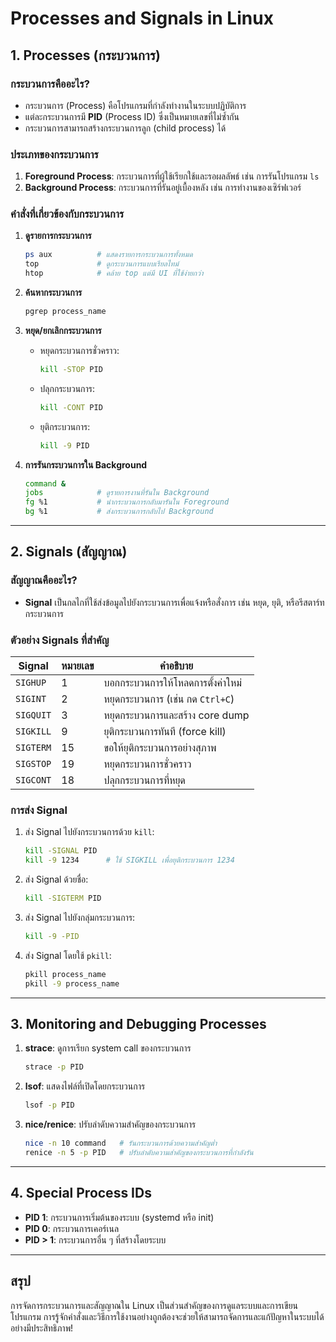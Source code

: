 
# Processes and Signals in Linux

## **1. Processes (กระบวนการ)**

### **กระบวนการคืออะไร?**
- กระบวนการ (Process) คือโปรแกรมที่กำลังทำงานในระบบปฏิบัติการ
- แต่ละกระบวนการมี **PID** (Process ID) ซึ่งเป็นหมายเลขที่ไม่ซ้ำกัน
- กระบวนการสามารถสร้างกระบวนการลูก (child process) ได้

### **ประเภทของกระบวนการ**
1. **Foreground Process**: กระบวนการที่ผู้ใช้เรียกใช้และรอผลลัพธ์ เช่น การรันโปรแกรม `ls`
2. **Background Process**: กระบวนการที่รันอยู่เบื้องหลัง เช่น การทำงานของเซิร์ฟเวอร์

### **คำสั่งที่เกี่ยวข้องกับกระบวนการ**
1. **ดูรายการกระบวนการ**
   ```bash
   ps aux          # แสดงรายการกระบวนการทั้งหมด
   top             # ดูกระบวนการแบบเรียลไทม์
   htop            # คล้าย top แต่มี UI ที่ใช้ง่ายกว่า
   ```

2. **ค้นหากระบวนการ**
   ```bash
   pgrep process_name
   ```

3. **หยุด/ยกเลิกกระบวนการ**
   - หยุดกระบวนการชั่วคราว:
     ```bash
     kill -STOP PID
     ```
   - ปลุกกระบวนการ:
     ```bash
     kill -CONT PID
     ```
   - ยุติกระบวนการ:
     ```bash
     kill -9 PID
     ```

4. **การรันกระบวนการใน Background**
   ```bash
   command &
   jobs            # ดูรายการงานที่รันใน Background
   fg %1           # นำกระบวนการกลับมารันใน Foreground
   bg %1           # ส่งกระบวนการกลับไป Background
   ```

---

## **2. Signals (สัญญาณ)**

### **สัญญาณคืออะไร?**
- **Signal** เป็นกลไกที่ใช้ส่งข้อมูลไปยังกระบวนการเพื่อแจ้งหรือสั่งการ เช่น หยุด, ยุติ, หรือรีสตาร์ทกระบวนการ

### **ตัวอย่าง Signals ที่สำคัญ**
| Signal | หมายเลข | คำอธิบาย                          |
|--------|---------|------------------------------------|
| `SIGHUP` | 1       | บอกกระบวนการให้โหลดการตั้งค่าใหม่ |
| `SIGINT` | 2       | หยุดกระบวนการ (เช่น กด `Ctrl+C`)  |
| `SIGQUIT`| 3       | หยุดกระบวนการและสร้าง core dump |
| `SIGKILL`| 9       | ยุติกระบวนการทันที (force kill) |
| `SIGTERM`| 15      | ขอให้ยุติกระบวนการอย่างสุภาพ     |
| `SIGSTOP`| 19      | หยุดกระบวนการชั่วคราว           |
| `SIGCONT`| 18      | ปลุกกระบวนการที่หยุด            |

### **การส่ง Signal**
1. ส่ง Signal ไปยังกระบวนการด้วย `kill`:
   ```bash
   kill -SIGNAL PID
   kill -9 1234      # ใช้ SIGKILL เพื่อยุติกระบวนการ 1234
   ```

2. ส่ง Signal ด้วยชื่อ:
   ```bash
   kill -SIGTERM PID
   ```

3. ส่ง Signal ไปยังกลุ่มกระบวนการ:
   ```bash
   kill -9 -PID
   ```

4. ส่ง Signal โดยใช้ `pkill`:
   ```bash
   pkill process_name
   pkill -9 process_name
   ```

---

## **3. Monitoring and Debugging Processes**
1. **strace**: ดูการเรียก system call ของกระบวนการ
   ```bash
   strace -p PID
   ```

2. **lsof**: แสดงไฟล์ที่เปิดโดยกระบวนการ
   ```bash
   lsof -p PID
   ```

3. **nice/renice**: ปรับลำดับความสำคัญของกระบวนการ
   ```bash
   nice -n 10 command   # รันกระบวนการด้วยความสำคัญต่ำ
   renice -n 5 -p PID   # ปรับลำดับความสำคัญของกระบวนการที่กำลังรัน
   ```

---

## **4. Special Process IDs**
- **PID 1**: กระบวนการเริ่มต้นของระบบ (systemd หรือ init)
- **PID 0**: กระบวนการเคอร์เนล
- **PID > 1**: กระบวนการอื่น ๆ ที่สร้างโดยระบบ

---

## สรุป
การจัดการกระบวนการและสัญญาณใน Linux เป็นส่วนสำคัญของการดูแลระบบและการเขียนโปรแกรม การรู้จักคำสั่งและวิธีการใช้งานอย่างถูกต้องจะช่วยให้สามารถจัดการและแก้ปัญหาในระบบได้อย่างมีประสิทธิภาพ!
